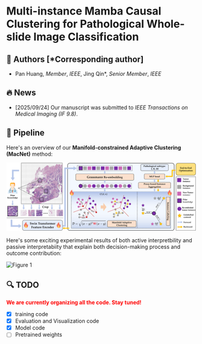 # Multi-instance Mamba Causal Clustering for Pathological Whole-slide Image Classification

## 🤹 Authors [*Corresponding author]
- Pan Huang, _Member_, _IEEE_, Jing Qin*, _Senior Member_, _IEEE_

## :fire: News
- [2025/09/24] Our manuscript was submitted to _IEEE Transactions on Medical Imaging (IF 9.8)_.



## :rocket: Pipeline

Here's an overview of our **Manifold-constrained Adaptive Clustering (MacNet)** method:

![Figure 1](./images/MacNet_main.png)

Here's some exciting experimental results of both active interpretbility and passive interpretabiity that explain both decision-making process and outcome contribution:

![Figure 1](./images/vis_whole.png)

## :mag: TODO
<font color="red">**We are currently organizing all the code. Stay tuned!**</font>
- [x] training code
- [x] Evaluation and Visualization code
- [x] Model code
- [ ] Pretrained weights
